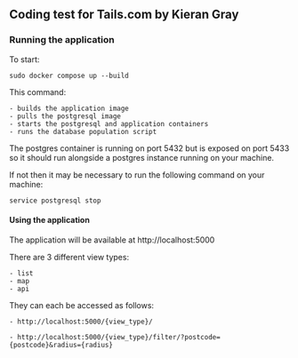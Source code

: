 ## Coding test for Tails.com by Kieran Gray

### Running the application
To start:

`sudo docker compose up --build`

This command:

    - builds the application image
    - pulls the postgresql image
    - starts the postgresql and application containers
    - runs the database population script

The postgres container is running on port 5432 but is exposed on port 5433 so it should run alongside a postgres
instance running on your machine.

If not then it may be necessary to run the following command on your machine:

`service postgresql stop`

#### Using the application

The application will be available at http://localhost:5000

There are 3 different view types:

    - list
    - map
    - api

They can each be accessed as follows:

    - http://localhost:5000/{view_type}/
    
    - http://localhost:5000/{view_type}/filter/?postcode={postcode}&radius={radius}